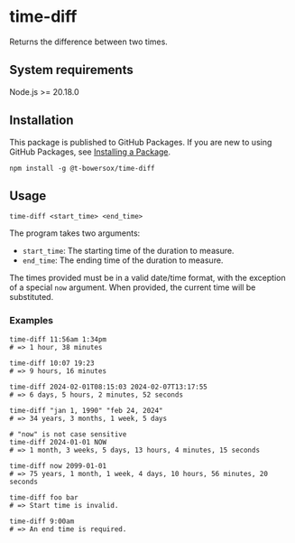# time-diff

Returns the difference between two times.

## System requirements

Node.js >= 20.18.0

## Installation

This package is published to GitHub Packages. If you are new to using GitHub Packages, see [Installing a Package](https://docs.github.com/en/packages/learn-github-packages/installing-a-package).

```shell
npm install -g @t-bowersox/time-diff
```

## Usage

```
time-diff <start_time> <end_time>
```

The program takes two arguments:

- `start_time`: The starting time of the duration to measure.
- `end_time`: The ending time of the duration to measure.

The times provided must be in a valid date/time format, with the exception of a special `now` argument. When provided, the current time will be substituted.

### Examples

```shell
time-diff 11:56am 1:34pm
# => 1 hour, 38 minutes

time-diff 10:07 19:23
# => 9 hours, 16 minutes

time-diff 2024-02-01T08:15:03 2024-02-07T13:17:55
# => 6 days, 5 hours, 2 minutes, 52 seconds

time-diff "jan 1, 1990" "feb 24, 2024"
# => 34 years, 3 months, 1 week, 5 days

# "now" is not case sensitive
time-diff 2024-01-01 NOW
# => 1 month, 3 weeks, 5 days, 13 hours, 4 minutes, 15 seconds

time-diff now 2099-01-01
# => 75 years, 1 month, 1 week, 4 days, 10 hours, 56 minutes, 20 seconds

time-diff foo bar
# => Start time is invalid.

time-diff 9:00am
# => An end time is required.
```
